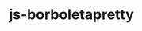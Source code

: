# js-borboletapretty
<!DOCTYPE html>
<html lang="en">
  <head>
    <script src="https://cdnjs.cloudflare.com/ajax/libs/p5.js/1.9.3/p5.js"></script>
    <script src="https://cdnjs.cloudflare.com/ajax/libs/p5.js/1.9.3/addons/p5.sound.min.js"></script>
    <link rel="stylesheet" type="text/css" href="style.css">
    <meta charset="utf-8" />

  </head>
  <body>
    <main>
    </main>
    <script src="sketch.js"></script>
  </body>
</html>
